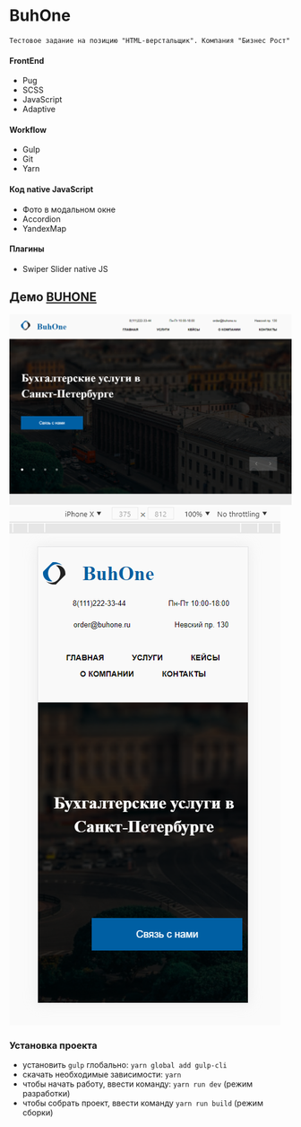 # BuhOne

```
Тестовое задание на позицию "HTML-верстальщик". Компания "Бизнес Рост"
```

#### FrontEnd
* Pug
* SCSS
* JavaScript
* Adaptive

#### Workflow
* Gulp
* Git
* Yarn

#### Код native JavaScript

* Фото в модальном окне
* Accordion
* YandexMap

#### Плагины

* Swiper Slider native JS

## Демо [BUHONE](https://volkovva.github.io/buhone/)
![buhone](screenshots/demo.png "buhone")
![buhone](screenshots/demo2.png "buhone")

### Установка проекта

* установить ```gulp``` глобально: ```yarn global add gulp-cli```
* скачать необходимые зависимости: ```yarn```
* чтобы начать работу, ввести команду: ```yarn run dev``` (режим разработки)
* чтобы собрать проект, ввести команду ```yarn run build``` (режим сборки)